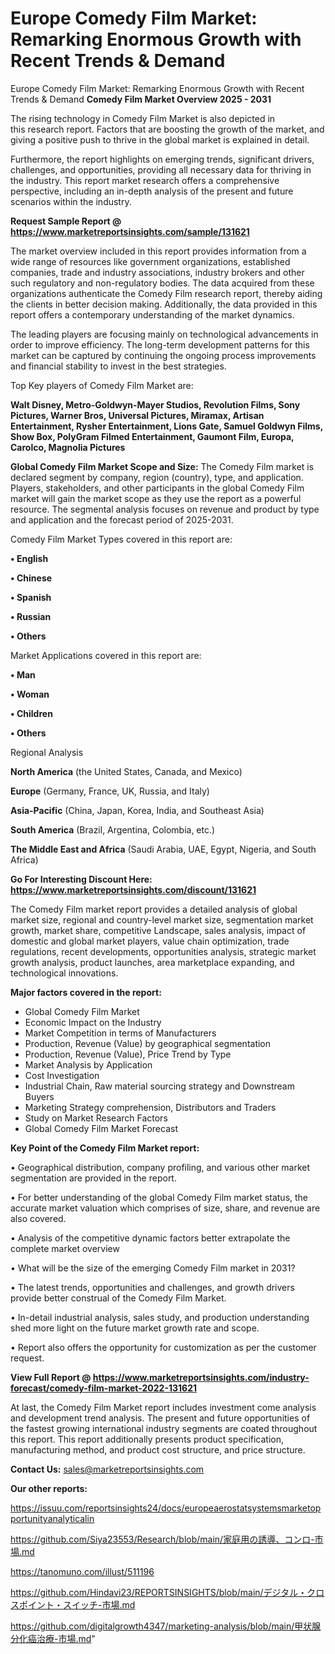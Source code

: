 # Europe Comedy Film Market: Remarking Enormous Growth with Recent Trends & Demand
Europe Comedy Film Market: Remarking Enormous Growth with Recent Trends & Demand
<Strong> Comedy Film Market Overview 2025 - 2031</strong>

The rising technology in Comedy Film Market is also depicted in this research report. Factors that are boosting the growth of the market, and giving a positive push to thrive in the global market is explained in detail.

Furthermore, the report highlights on emerging trends, significant drivers, challenges, and opportunities, providing all necessary data for thriving in the industry. This report market research offers a comprehensive perspective, including an in-depth analysis of the present and future scenarios within the industry.

<strong>Request Sample Report @ <a href=https://www.marketreportsinsights.com/sample/131621>https://www.marketreportsinsights.com/sample/131621</a></strong>

The market overview included in this report provides information from a wide range of resources like government organizations, established companies, trade and industry associations, industry brokers and other such regulatory and non-regulatory bodies. The data acquired from these organizations authenticate the Comedy Film research report, thereby aiding the clients in better decision making. Additionally, the data provided in this report offers a contemporary understanding of the market dynamics.

The leading players are focusing mainly on technological advancements in order to improve efficiency. The long-term development patterns for this market can be captured by continuing the ongoing process improvements and financial stability to invest in the best strategies.

Top Key players of Comedy Film Market are:

<strong>Walt Disney, Metro-Goldwyn-Mayer Studios, Revolution Films, Sony Pictures, Warner Bros, Universal Pictures, Miramax, Artisan Entertainment, Rysher Entertainment, Lions Gate, Samuel Goldwyn Films, Show Box, PolyGram Filmed Entertainment, Gaumont Film, Europa, Carolco, Magnolia Pictures</strong>

<strong><b>Global Comedy Film Market Scope and Size:</b></strong>
The Comedy Film market is declared segment by company, region (country), type, and application. Players, stakeholders, and other participants in the global Comedy Film market will gain the market scope as they use the report as a powerful resource. The segmental analysis focuses on revenue and product by type and application and the forecast period of 2025-2031.

Comedy Film Market Types covered in this report are:

<strong>• English

• Chinese

• Spanish

• Russian

• Others</strong>

Market Applications covered in this report are:

<strong>• Man

• Woman

• Children

• Others</strong> 

Regional Analysis

<strong>North America</strong> (the United States, Canada, and Mexico)

<strong>Europe</strong> (Germany, France, UK, Russia, and Italy)

<strong>Asia-Pacific</strong> (China, Japan, Korea, India, and Southeast Asia)

<strong>South America</strong> (Brazil, Argentina, Colombia, etc.)

<strong>The Middle East and Africa</strong> (Saudi Arabia, UAE, Egypt, Nigeria, and South Africa)

<strong>Go For Interesting Discount Here: <a href=https://www.marketreportsinsights.com/discount/131621>https://www.marketreportsinsights.com/discount/131621</a></strong>

The Comedy Film market report provides a detailed analysis of global market size, regional and country-level market size, segmentation market growth, market share, competitive Landscape, sales analysis, impact of domestic and global market players, value chain optimization, trade regulations, recent developments, opportunities analysis, strategic market growth analysis, product launches, area marketplace expanding, and technological innovations.

<strong><b>Major factors covered in the report:</b></strong>
<ul>
  <li>Global Comedy Film Market </li>
  <li>Economic Impact on the Industry</li>
  <li>Market Competition in terms of Manufacturers</li>
  <li>Production, Revenue (Value) by geographical segmentation</li>
  <li>Production, Revenue (Value), Price Trend by Type</li>
  <li>Market Analysis by Application</li>
  <li>Cost Investigation</li>
  <li>Industrial Chain, Raw material sourcing strategy and Downstream Buyers</li>
  <li>Marketing Strategy comprehension, Distributors and Traders</li>
  <li>Study on Market Research Factors</li>
  <li>Global Comedy Film Market Forecast</li>
</ul>

<strong><b>Key Point of the Comedy Film Market report:</b></strong>

• Geographical distribution, company profiling, and various other market segmentation are provided in the report.

• For better understanding of the global Comedy Film market status, the accurate market valuation which comprises of size, share, and revenue are also covered.

• Analysis of the competitive dynamic factors better extrapolate the complete market overview

• What will be the size of the emerging Comedy Film market in 2031?

• The latest trends, opportunities and challenges, and growth drivers provide better construal of the Comedy Film Market.

• In-detail industrial analysis, sales study, and production understanding shed more light on the future market growth rate and scope.

• Report also offers the opportunity for customization as per the customer request.

<strong><b>View Full Report @ <a href=https://www.marketreportsinsights.com/industry-forecast/comedy-film-market-2022-131621>https://www.marketreportsinsights.com/industry-forecast/comedy-film-market-2022-131621</a></b></strong>


At last, the Comedy Film Market report includes investment come analysis and development trend analysis. The present and future opportunities of the fastest growing international industry segments are coated throughout this report. This report additionally presents product specification, manufacturing method, and product cost structure, and price structure.

<strong>Contact Us:</strong>
sales@marketreportsinsights.com

<strong>Our other reports:</strong>

<a href=https://issuu.com/reportsinsights24/docs/europeaerostatsystemsmarketopportunityanalyticalin>https://issuu.com/reportsinsights24/docs/europeaerostatsystemsmarketopportunityanalyticalin</a>

<a href=https://github.com/Siya23553/Research/blob/main/家庭用の誘導、コンロ-市場.md>https://github.com/Siya23553/Research/blob/main/家庭用の誘導、コンロ-市場.md</a>

<a href=https://tanomuno.com/illust/511196>https://tanomuno.com/illust/511196</a>

<a href=https://github.com/Hindavi23/REPORTSINSIGHTS/blob/main/デジタル・クロスポイント・スイッチ-市場.md>https://github.com/Hindavi23/REPORTSINSIGHTS/blob/main/デジタル・クロスポイント・スイッチ-市場.md</a>

<a href=https://github.com/digitalgrowth4347/marketing-analysis/blob/main/甲状腺分化癌治療-市場.md>https://github.com/digitalgrowth4347/marketing-analysis/blob/main/甲状腺分化癌治療-市場.md</a>"
